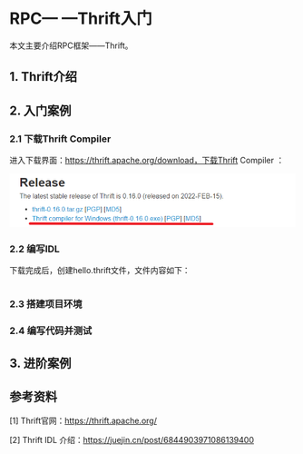 # RPC— —Thrift入门

本文主要介绍RPC框架——Thrift。



## 1. Thrift介绍



## 2. 入门案例

### 2.1 下载Thrift Compiler

进入下载界面：https://thrift.apache.org/download，下载Thrift Compiler ：

![image-20220608202227289](img/RPC-Thrift入门/image-20220608202227289.png)



### 2.2 编写IDL

下载完成后，创建hello.thrift文件，文件内容如下：

```txt
```





### 2.3 搭建项目环境



### 2.4 编写代码并测试







## 3. 进阶案例



##  



## 参考资料

[1] Thrift官网：https://thrift.apache.org/

[2] Thrift IDL 介绍：https://juejin.cn/post/6844903971086139400